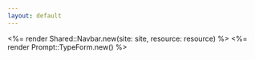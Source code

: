 ```yaml
---
layout: default
---
```

<%= render Shared::Navbar.new(site: site, resource: resource) %>
<%= render Prompt::TypeForm.new() %>
